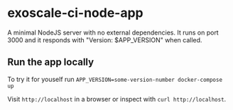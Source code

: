 # exoscale-ci-node-app

A minimal NodeJS server with no external dependencies. It runs on port 3000 and it responds with "Version: $APP_VERSION" when called.

## Run the app locally

To try it for youself run `APP_VERSION=some-version-number docker-compose up`

Visit `http://localhost` in a browser or inspect with `curl http://localhost`.
